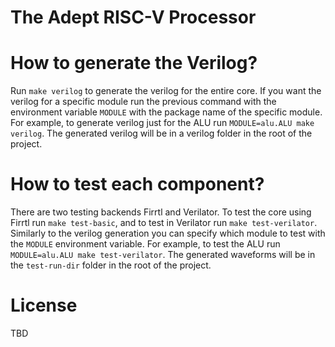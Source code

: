 The Adept RISC-V Processor
==========================

# How to generate the Verilog?
Run `make verilog` to generate the verilog for the entire core. If you want the
verilog for a specific module run the previous command with the environment
variable `MODULE` with the package name of the specific module. For example, to
generate verilog just for the ALU run `MODULE=alu.ALU make verilog`. The
generated verilog will be in a verilog folder in the root of the project.

# How to test each component?
There are two testing backends Firrtl and Verilator. To test the core using
Firrtl run `make test-basic`, and to test in Verilator run `make
test-verilator`. Similarly to the verilog generation you can specify which
module to test with the `MODULE` environment variable. For example, to test the
ALU run `MODULE=alu.ALU make test-verilator`. The generated waveforms will be in
the `test-run-dir` folder in the root of the project.

# License
TBD
